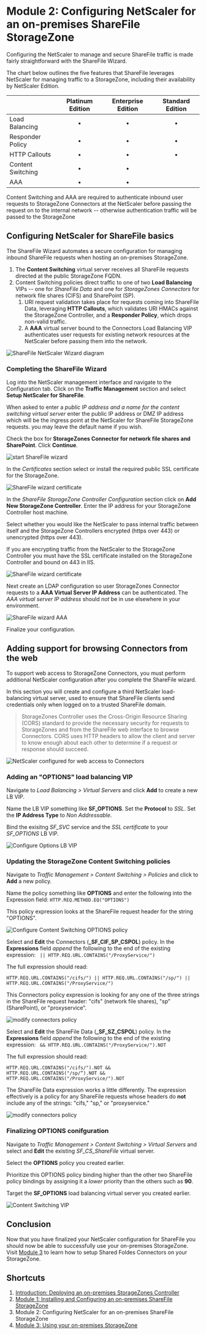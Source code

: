 # Module 2: Configuring NetScaler for an on-premises ShareFile StorageZone

Configuring the NetScaler to manage and secure ShareFile traffic is made fairly straightforward with the ShareFile Wizard.

The chart below outlines the five features that ShareFile leverages NetScaler for managing traffic to a StorageZone, including their availability by NetScaler Edition.


|                   | Platinum Edition | Enterprise Edition | Standard Edition |
| :---              | :---:            | :---:              | :---:            |
| Load Balancing		| •                | •                  | •                |
| Responder Policy	| •                | •                  | •                |
| HTTP Callouts		| •                | •                  | •                |
| Content Switching | •                | •                  |                  |
| AAA					| •                | •                  |                  |

Content Switching and AAA are required to authenticate inbound user requests to StorageZone Connectors at the NetScaler before passing the request on to the internal network -- otherwise authentication traffic will be passed to the StorageZone 

## Configuring NetScaler for ShareFile basics

The ShareFile Wizard automates a secure configuration for managing inbound ShareFile requests when hosting an on-premises StorageZone.

1. The **Content Switching** virtual server receives all ShareFile requests directed at the public StorageZone FQDN. 
2. Content Switching policies direct traffic to one of two **Load Balancing** VIPs -- one for *ShareFile Data* and one for *StorageZones Connectors* for network file shares (CIFS) and SharePoint (SP).
	1. URI request validation takes place for requests coming into ShareFile Data, leveraging **HTTP Callouts**, which validates URI HMACs against the StorageZone Controller, and a **Responder Policy**, which drops non-valid traffic.
	2. A **AAA** virtual server bound to the Connectors Load Balancing VIP authenticates user requests for existing network resources at the NetScaler before passing them into the network.

![ShareFile NetScaler Wizard diagram](images/sf-deploy-netscaler.png)

### Completing the ShareFile Wizard

Log into the NetScaler management interface and navigate to the Configuration tab. Click on the **Traffic Management** section and select **Setup NetScaler for ShareFile**.

When asked to enter a *public IP address and a name for the content switching virtual server* enter the public IP address or DMZ IP address which will be the ingress point at the NetScaler for ShareFile StorageZone requests. you may leave the default name if you wish. 

Check the box for **StorageZones Connector for network file shares and SharePoint**. Click **Continue**. 

![start ShareFile wizard](images/sfwizard-csip.gif)

In the *Certificates* section select or install the required public SSL certificate for the StorageZone.

![ShareFile wizard certificate](images/sfwizard-cert.gif)

In the *ShareFile StorageZone Controller Configuration* section click on **Add New StorageZone Controller**. Enter the IP address for your StorageZone Controller host machine.

Select whether you would like the NetScaler to pass internal traffic between itself and the StorageZone Controllers encrypted (https over 443) or unencrypted (https over 443).

If you are encrypting traffic from the NetScaler to the StorageZone Controller you must have the SSL certificate installed on the StorageZone Controller and bound on 443 in IIS.

![ShareFile wizard certificate](images/sfwizard-server.gif)

Next create an LDAP configuration so user StorageZones Connector requests to a **AAA Virtual Server IP Address** can be authenticated. The *AAA virtual server IP address* should *not* be in use elsewhere in your environment.

![ShareFile wizard AAA](images/sfwizard-aaa.gif)

Finalize your configuration.

## Adding support for browsing Connectors from the web

To support web access to StorageZone Connectors, you must perform additional NetScaler configuration after you complete the ShareFile wizard.

In this section you will create and configure a third NetScaler load-balancing virtual server, used to ensure that ShareFile clients send credentials only when logged on to a trusted ShareFile domain.

> StorageZones Controller uses the Cross-Origin Resource Sharing (CORS) standard to provide the necessary security for requests to StorageZones and from the ShareFile web interface to browse Connectors. CORS uses HTTP headers to allow the client and server to know enough about each other to determine if a request or response should succeed.

![NetScaler configured for web access to Connectors](images/sf-deploy-netscaler-web-connectors.png)

### Adding an "OPTIONS" load balancing VIP

Navigate to *Load Balancing > Virtual Servers* and click **Add** to create a new LB VIP.

Name the LB VIP something like **SF_OPTIONS**. Set the **Protocol** to *SSL*. Set the **IP Address Type** to *Non Addressable*.

Bind the exisitng *SF_SVC* service and the *SSL certificate* to your *SF_OPTIONS* LB VIP.

![Configure Options LB VIP](images/sfoptions-lb.gif)

### Updating the StorageZone Content Switching policies

Navigate to *Traffic Management > Content Switching > Policies* and click to **Add** a new policy. 

Name the policy something like **OPTIONS** and enter the following into the Expression field: `HTTP.REQ.METHOD.EQ("OPTIONS")`

This policy expression looks at the ShareFile request header for the string "OPTIONS".

![Configure Content Switching OPTIONS policy](images/sfoptions-cs-policy.gif)

Select and **Edit** the Connectors (**_SF_CIF_SP_CSPOL**) policy. In the **Expressions** field *append* the following to the end of the existing expression: ` || HTTP.REQ.URL.CONTAINS("/ProxyService/")`

The full expression should read:

	HTTP.REQ.URL.CONTAINS("/cifs/") || HTTP.REQ.URL.CONTAINS("/sp/") || HTTP.REQ.URL.CONTAINS("/ProxyService/") 

This Connectors policy expression is looking for any one of the three strings in the ShareFile request header: "cifs" (network file shares), "sp" (SharePoint), or "proxyservice".

![modify connectors policy](images/connector-policy.gif)

Select and **Edit** the ShareFile Data (**_SF_SZ_CSPOL**) policy. In the **Expressions** field *append* the following to the end of the existing expression: ` && HTTP.REQ.URL.CONTAINS("/ProxyService/").NOT`

The full expression should read:

	HTTP.REQ.URL.CONTAINS("/cifs/").NOT && HTTP.REQ.URL.CONTAINS("/sp/“).NOT && HTTP.REQ.URL.CONTAINS("/ProxyService/").NOT  

The ShareFile Data expression works a little differently. The expression effectively is a policy for any ShareFile requests whose headers do **not** include any of the strings: "cifs," "sp," or "proxyservice."

![modify connectors policy](images/connector-policy.gif)

### Finalizing OPTIONS conifguration

Navigate to *Traffic Management > Content Switching > Virtual Servers* and select and **Edit** the existing *SF_CS_ShareFile* virtual server.

Select the **OPTIONS** policy you created earlier.

Prioritize this OPTIONS policy binding higher than the other two ShareFile policy bindings by assigning it a *lower* priority than the others such as **90**.

Target the **SF_OPTIONS** load balancing virtual server you created earlier.

![Content Switching VIP](images/sfoptions-cs-vip.gif)

## Conclusion

Now that you have finalized your NetScaler configuration for ShareFile you should now be able to successfully use your on-premises StorageZone. Visit [Module 3](../Module-3) to learn how to setup Shared Foldes Connectors on your StorageZone.

## Shortcuts

1. [Introduction: Deploying an on-premises StorageZones Controller](../)
2. [Module 1: Installing and Configuring an on-premises ShareFile StorageZone](../Module-1)
3. Module 2: Configuring NetScaler for an on-premises ShareFile StorageZone
4. [Module 3: Using your on-premises StorageZone](../Module-3)